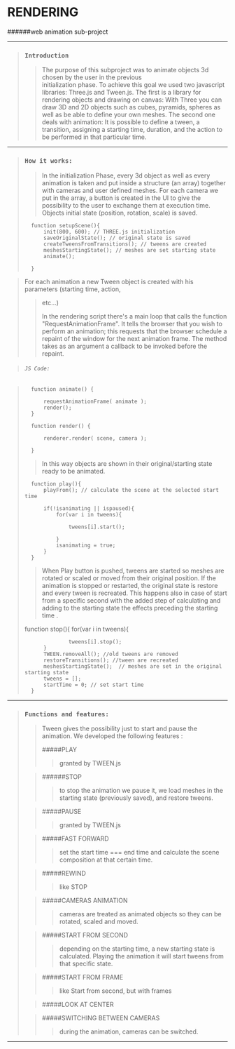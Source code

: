 # RENDERING
######web animation sub-project

- - -

>### `Introduction`
> 
> >The purpose of this subproject was to animate objects 3d chosen by the user in the previous  
> >initialization phase.
> >To achieve this goal we used two javascript libraries: Three.js and Tween.js.
> >The first is a library for rendering objects and drawing on canvas:
> >With Three you can draw 3D and 2D objects such as cubes, pyramids, spheres as well as be able
> > to define your own meshes.
> >The second one deals with animation: It is possible to define a tween, a transition, assigning 
> >a starting time, duration, and the action to be performed in that particular time. 

- - - 
> ### `How it works:`
> >In the initialization Phase, every 3d object as well as every animation is taken and put
> >inside a structure (an array) together with cameras and user defined meshes.
> >For each camera we put in the array, a button is created in the UI to give the possibility
> > to the user to exchange them at execution time.
> >Objects initial state (position, rotation, scale) is saved.
>
>		function setupScene(){
>		    init(800, 600); // THREE.js initialization
>			saveOriginalState(); // original state is saved
>			createTweensFromTransitions(); // tweens are created
>		    meshesStartingState(); // meshes are set starting state
>		    animate();
>
>		}


> For each animation a new Tween object is created with his parameters (starting time, action,
> >etc...)
> >
> >In the rendering script there's a main loop that calls the function "RequestAnimationFrame".
> >It tells the browser that you wish to perform an animation; this requests that the browser 
> >schedule a repaint of the window for the next animation frame.  The method takes as an 
> >argument 
> >a callback to be invoked before the repaint.



> ###### `JS Code:`

>	    function animate() {
>
>	        requestAnimationFrame( animate );
>	        render();
>	    }
>
>	    function render() {
>
>	        renderer.render( scene, camera );
>
>	    }
>
> >In this way objects are shown in their original/starting state ready to be animated.
>
>		function play(){
>			playFrom(); // calculate the scene at the selected start time 
>			
>			if(!isanimating || ispaused){
>				for(var i in tweens){
>
>					tweens[i].start();	
>						
>				}
>				isanimating = true;
>			}		
>		}
>
> > When Play button is pushed, tweens are started so meshes are rotated or scaled or moved from
> >their original position. 
> >If the animation is stopped or restarted, the original state is restore and every tween is 
> >recreated. This happens also in case of start from a specific second with the added step 
> > of calculating and adding to the starting state the effects preceding the starting time .
>
>	function stop(){
>			for(var i in tweens){
>
>					tweens[i].stop();		
>			}	
>			TWEEN.removeAll(); //old tweens are removed
>			restoreTransitions(); //tween are recreated
>			meshesStartingState();	// meshes are set in the original starting state
>			tweens = [];
>			startTime = 0; // set start time
>		}


- - -
> 
> 
>### `Functions and features:`
> > Tween gives the possibility just to start and pause the animation.
> > We developed the following features :
> >
> > #####PLAY
> > >granted by TWEEN.js
> 
> > ######STOP
> > >to stop the animation we pause it, we load meshes in the starting state (previously 
> > >saved), and restore tweens.
> 
> > #####PAUSE
> > > granted by TWEEN.js
> 
> > #####FAST FORWARD
> > > set the start time === end time and calculate the scene composition at that certain time.
> 
> > #####REWIND
> > > like STOP
> 
> > #####CAMERAS ANIMATION
> > > cameras are treated as animated objects so they can be rotated, scaled and moved.
> 
> > #####START FROM SECOND
> > > depending on the starting time, a new starting state is calculated.
> > > Playing the animation it will start tweens from that specific state.
> 
> > #####START FROM FRAME
> > > like Start from second, but with frames
> 
> > #####LOOK AT CENTER
> 
> > #####SWITCHING BETWEEN CAMERAS
> > > during the animation, cameras can be switched.
> >
- - -












